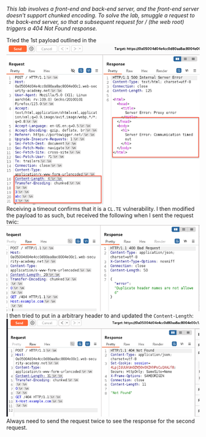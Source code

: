 *This lab involves a front-end and back-end server, and the front-end server doesn't support chunked encoding. To solve the lab, smuggle a request to the back-end server, so that a subsequent request for / (the web root) triggers a 404 Not Found response.* 

Tried the 1st payload outlined in the [](../../courses/bscp/notes/advanced-topics/HTTP%20Request%20Smuggling.md#HTTP%20Request%20Smuggling%20Methodology)
![Screenshot 2024-06-13 at 5.13.49 PM](images/Screenshot%202024-06-13%20at%205.13.49%20PM.png)
Receiving a timeout confirms that it is a `CL.TE` vulnerability. 
I then modified the payload to as such, but received the following when I sent the request twic:
![Screenshot 2024-06-13 at 5.38.37 PM](images/Screenshot%202024-06-13%20at%205.38.37%20PM.png)
I then tried to put in a arbitrary header to and updated the `Content-Length`:
![Screenshot 2024-06-13 at 5.42.40 PM](images/Screenshot%202024-06-13%20at%205.42.40%20PM.png)
Always need to send the request twice to see the response for the second request. 
